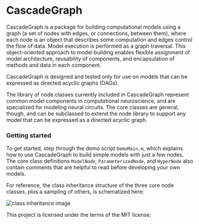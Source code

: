 # CascadeGraph
CascadeGraph is a package for building computational models using a graph (a set of nodes with edges, or connections, between them), where each node is an object that describes some computation and edges control the flow of data. Model execution is performed as a graph traversal. This object-oriented approach to model building enables flexible assignment of model architecture, reusability of components, and encapsulation of methods and data in each component.

CascadeGraph is designed and tested only for use on models that can be expressed as directed acyclic graphs (DAGs).

The library of node classes currently included in CascadeGraph represent common model components in computational neuroscience, and are specialized for modeling neural circuits. The core classes are general, though, and can be subclassed to extend the node library to support any model that can be expressed as a directed acyclic graph.

### Getting started
To get started, step through the demo script `DemoMain.m`, which explains how to use CascadeGraph to build simple models with just a few nodes. The core class definitions `ModelNode`, `ParameterizedNode`, and `HyperNode` also contain comments that are helpful to read before developing your own models.

For reference, the class inheritance structure of the three core node classes, plus a sampling of others, is schematized here:

![class inheritance image](https://i.imgur.com/A8Ysiux.png)

This project is licensed under the terms of the MIT license.